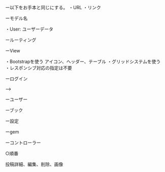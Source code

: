 ー以下をお手本と同じにする。
・URL
・リンク

ーモデル名
<!-- ・Book: 投稿データ -->
<!-- カラム名:title,body,user_id -->
<!-- バリデーション　body 200文字以上 -->

・User: ユーザーデータ
<!-- カラム名: name, introduction, profile_image_id -->
<!-- バリデーション　name 2~20文字 ,introduction max50 -->



ールーティング
<!-- ・ルートパスを設定 -->
<!-- ・resourcesを使う -->

ーView
<!-- ・投稿や更新時サクセスメッセージ "successfully"の言葉を含む。 -->
<!-- ・エラーメッセージ　"error"の言葉を含む。 -->
<!-- ・失敗時にエラーメッセージ -->
<!-- ・一覧画面、詳細画面から新規投稿をできる。 -->
・Bootstrapを使う
アイコン、ヘッダー、テーブル
・グリッドシステムを使う
・レスポンシブ対応の指定は不要

ーログイン
<!-- ・ヘッダーの内容を変える -->
<!-- ・ログイン済　Home, Users, Books, logout -->
<!-- ・ログイン前　Home, About, sign up, login -->
<!-- ・ユーザー名、メー<!-- ル、パスワードでユーザーの新規登録をする。 --> -->
<!-- ・ユーザー名とパスワードでログイン -->
<!-- ・ログイン後はマイページへ移動 -->

ーユーザー
<!-- ・ログインしたユーザーは、自分のプロフィールを編集できる。 -->
<!-- ・以下を登録編集できる -->
<!-- 名前、画像、自己紹介文 -->
<!-- ・画像を登録していない場合は任意のNoImageを表示 -->


ーブック
<!-- ・新規投稿、更新後は本の詳細画面へ移動 -->

ー設定
<!-- ・本の感想は、投稿者のみが編集削除できる。 -->
<!-- ・URLを入力しても他の投稿者が投稿した編集画面には移動できない。 -->
<!-- ・scaffoldは利用しない。 -->

ーgem
<!-- ・refile -->
<!-- ・devise -->

ーコントローラー
<!-- ・users -->
<!-- create,new,edit,destroy,show -->
<!-- ・books -->
<!-- index,create,new,edit,destroy,show -->
<!-- ・homes -->
<!-- top,about -->

○順番
<!-- モデル、コントローラー、gem -->
<!-- ホーム、about -->
<!-- ログイン・ログアウト機能、新規登録機能 -->
<!-- 投稿一覧機能,新規投稿 -->
投稿詳細、編集、削除、画像
<!-- マイページ、編集、削除、画像 -->








